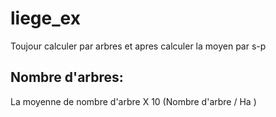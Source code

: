 # liege_ex


Toujour calculer par arbres et apres calculer la moyen par s-p 



## Nombre d'arbres: 

La moyenne de nombre d'arbre X 10 (Nombre d'arbre / Ha )